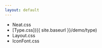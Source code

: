 ```yaml
---
layout: default
---
```


- Neat.css
- [Type.css]({{ site.baseurl }}/demo/type)
- Layout.css
- IconFont.css

